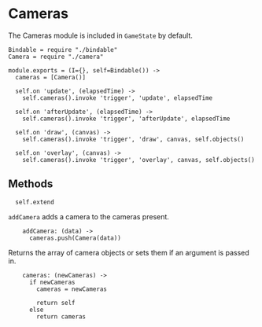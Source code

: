 Cameras
=======

The Cameras module is included in `GameState` by default.

    Bindable = require "./bindable"
    Camera = require "./camera"

    module.exports = (I={}, self=Bindable()) ->
      cameras = [Camera()]
    
      self.on 'update', (elapsedTime) ->
        self.cameras().invoke 'trigger', 'update', elapsedTime
    
      self.on 'afterUpdate', (elapsedTime) ->
        self.cameras().invoke 'trigger', 'afterUpdate', elapsedTime
    
      self.on 'draw', (canvas) ->
        self.cameras().invoke 'trigger', 'draw', canvas, self.objects()
    
      self.on 'overlay', (canvas) ->
        self.cameras().invoke 'trigger', 'overlay', canvas, self.objects()

Methods
-------

      self.extend

`addCamera` adds a camera to the cameras present.

        addCamera: (data) ->
          cameras.push(Camera(data))

Returns the array of camera objects or sets them if an argument is passed in.

        cameras: (newCameras) ->
          if newCameras
            cameras = newCameras

            return self
          else
            return cameras
